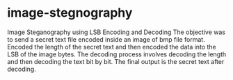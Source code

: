 # image-stegnography
Image Steganography using LSB Encoding and Decoding 
    The objective was to send a secret text file encoded inside an image of 
    bmp file format. Encoded the length of the secret text and then encoded 
    the data into the LSB of the image bytes. The decoding process involves 
    decoding the length and then decoding the text bit by bit. The final output 
    is the secret text after decoding. 
